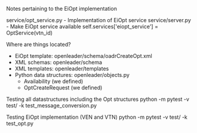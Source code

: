 Notes pertaining to the EiOpt implementation

service/opt_service.py - Implementation of EiOpt service
service/server.py - Make EiOpt service available
        self.services['eiopt_service'] = OptService(vtn_id)

Where are things located?
- EiOpt template: openleader/schema/oadrCreateOpt.xml
- XML schemas: openleader/schema
- XML templates: openleader/templates
- Python data structures: openleader/objects.py
    - Availability (we defined)
    - OptCreateRequest (we defined)


 Testing all datastructures including the Opt structures
 python -m pytest -v test/ -k test_message_conversion.py

 Testing EiOpt implementation (VEN and VTN)
 python -m pytest -v test/ -k test_opt.py
 